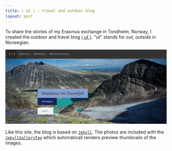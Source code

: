```yaml
---
title: ⟨ ut ⟩ - travel and outdoor blog
layout: post
---
```


To share the stories of my Erasmus exchange in Tondheim, Norway, I created the outdoor and travel blog [⟨&nbsp;ut&nbsp;⟩](http://ut.gregor-sturm.de). "ut" stands for _out, outside_ in Norwegian. 

[![screenshot](/assets/projects/2014-08-06_ut/screenshot.png)](http://ut.gregor-sturm.de)

Like this site, the blog is based on [`Jekyll`](http://jekyllrb.com/). The photos are included with the [`JekyllGalleryTag`](https://github.com/mattvh/JekyllGalleryTag) which automaticall renders preview thumbnails of the images. 

